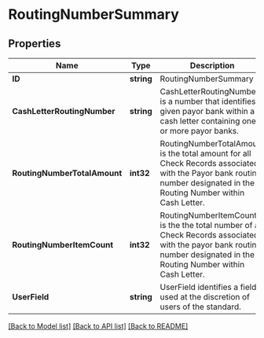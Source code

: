 # RoutingNumberSummary

## Properties

Name | Type | Description | Notes
------------ | ------------- | ------------- | -------------
**ID** | **string** | RoutingNumberSummary ID | [optional] 
**CashLetterRoutingNumber** | **string** | CashLetterRoutingNumber is a number that identifies a given payor bank within a cash letter containing one or more payor banks. | 
**RoutingNumberTotalAmount** | **int32** | RoutingNumberTotalAmount is the total amount for all Check Records associated with the Payor bank routing number designated in the Routing Number within Cash Letter. | [optional] 
**RoutingNumberItemCount** | **int32** | RoutingNumberItemCount is the the total number of all Check Records associated with the payor bank routing number designated in the Routing Number within Cash Letter. | [optional] 
**UserField** | **string** | UserField identifies a field used at the discretion of users of the standard. | [optional] 

[[Back to Model list]](../README.md#documentation-for-models) [[Back to API list]](../README.md#documentation-for-api-endpoints) [[Back to README]](../README.md)


